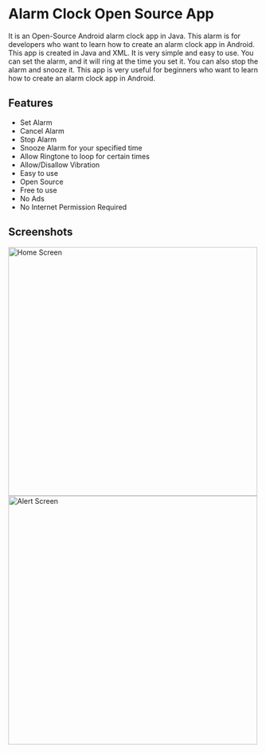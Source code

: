 # Alarm Clock Open Source App

It is an Open-Source Android alarm clock app in Java. This alarm is for developers who want to learn how to create an alarm clock app in Android. This app is created in Java and XML. It is very simple and easy to use. You can set the alarm, and it will ring at the time you set it. You can also stop the alarm and snooze it. This app is very useful for beginners who want to learn how to create an alarm clock app in Android.

## Features
- Set Alarm
- Cancel Alarm
- Stop Alarm
- Snooze Alarm for your specified time
- Allow Ringtone to loop for certain times 
- Allow/Disallow Vibration 
- Easy to use
- Open Source
- Free to use
- No Ads
- No Internet Permission Required

## Screenshots

<img src="https://github.com/SyedMuradAliShah/alarm-open-source/assets/55234974/495f3914-3293-440f-bd49-8b9e2e96a1d3" height="500" alt="Home Screen"/> <img src="https://github.com/SyedMuradAliShah/alarm-open-source/assets/55234974/ccd10757-f1ba-409b-928b-375d0d87970b" height="500" alt="Alert Screen"/>